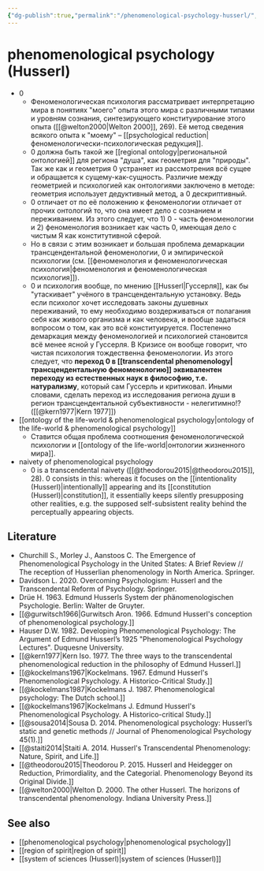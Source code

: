 ```yaml
---
{"dg-publish":true,"permalink":"/phenomenological-psychology-husserl/","dgHomeLink":false,"dgPassFrontmatter":false}
---
```


# phenomenological psychology (Husserl)
- 0
	- Феноменологическая психология рассматривает интерпретацию мира в понятиях "моего" опыта этого мира с различными типами и уровням сознания, синтезирующего конституирование этого опыта ([[@welton2000|Welton 2000]], 269). Её метод сведения всякого опыта к "моему" – [[psychological reduction|феноменологически-психологическая редукция]].
	- 0 должна быть такой же [[regional ontology|региональной онтологией]] для региона "душа", как геометрия для "природы". Так же как и геометрия 0 устраняет из рассмотрения всё сущее и обращается к сущему-как-сущность. Различие между геометрией и психологией как онтологиями заключено в методе: геометрия использует дедуктивный метод, а 0 дескриптивный.
	- 0 отличает от по её положению к феноменологии отличает от прочих онтологий то, что она имеет дело с сознанием и переживанием. Из этого следует, что 1) 0 - часть феноменологии и 2) феноменология возникает как часть 0, имеющая дело с чистым Я как конститутивной сферой.
	- Но в связи с этим возникает и большая проблема демаркации трансцендентальной феноменологии, 0 и эмпирической психологии (см. [[феноменология и феноменологическая психология|феноменология и феноменологическая психология]]).
	- 0 и психология вообще, по мнению [[Husserl|Гуссерля]], как бы "утаскивает" учёного в трансцендентальную установку. Ведь если психолог хочет исследовать законы душевных переживаний, то ему необходимо воздерживаться от полагания себя как живого организма и как человека, и вообще задаться вопросом о том, как это всё конституируется. Постепенно демаркация между феноменологией и психологией становится всё менее ясной у Гуссерля. В Кризисе он вообще говорит, что чистая психология тождественна феноменологии. Из этого следует, что **переход 0 в [[transcendental phenomenology|трансцендентальную феноменологию]] эквивалентен переходу из естественных наук в философию, т.е. натурализму**, который сам Гуссерль и критиковал. Иными словами, сделать переход из исследования региона души в регион трансцендентальной субъективности - нелегитимно!? ([[@kern1977|Kern 1977]])
- [[ontology of the life-world & phenomenological psychology|ontology of the life-world & phenomenological psychology]]
	- Ставится общая проблема соотношения феноменологической психологии и [[ontology of the life-world|онтологии жизненного мира]].
- naivety of phenomenological psychology
	- 0 is a transcendental naivety ([[@theodorou2015|@theodorou2015]], 28). 0 consists in this: whereas it focuses on the [[intentionality (Husserl)|intentionally]] appearing and its [[constitution (Husserl)|constitution]], it essentially keeps silently presupposing other realities, e.g. the supposed self-subsistent reality behind the perceptually appearing objects. 

## Literature
- Churchill S., Morley J., Aanstoos C. The Emergence of Phenomenological Psychology in the United States: A Brief Review // The reception of Husserlian phenomenology in North America. Springer.
- Davidson L. 2020. Overcoming Psychologism: Husserl and the Transcendental Reform of Psychology. Springer.
- Drüe H. 1963. Edmund Husserls System der phänomenologischen Psychologie. Berlin: Walter de Gruyter.
- [[@gurwitsch1966|Gurwitsch Aron. 1966. Edmund Husserl's conception of phenomenological psychology.]]
- Hauser D.W. 1982. Developing Phenomenological Psychology: The Argument of Edmund Husserl’s 1925 "Phenomenological Psychology Lectures". Duquesne University.
- [[@kern1977|Kern Iso. 1977. The three ways to the transcendental phenomenological reduction in the philosophy of Edmund Husserl.]]
- [[@kockelmans1967|Kockelmans. 1967. Edmund Husserl's Phenomenological Psychology. A Historico-Critical Study.]]
- [[@kockelmans1987|Kockelmans J. 1987. Phenomenological psychology: The Dutch school.]]
- [[@kockelmans1967|Kockelmans J. Edmund Husserl's Phenomenological Psychology. A Historico-critical Study.]]
- [[@sousa2014|Sousa D. 2014. Phenomenological psychology: Husserl’s static and genetic methods // Journal of Phenomenological Psychology 45(1).]]
- [[@staiti2014|Staiti A. 2014. Husserl's Transcendental Phenomenology: Nature, Spirit, and Life.]]
- [[@theodorou2015|Theodorou P. 2015. Husserl and Heidegger on Reduction, Primordiality, and the Categorial. Phenomenology Beyond its Original Divide.]]
- [[@welton2000|Welton D. 2000. The other Husserl. The horizons of transcendental phenomenology. Indiana University Press.]]


## See also
- [[phenomenological psychology|phenomenological psychology]]
- [[region of spirit|region of spirit]]
- [[system of sciences (Husserl)|system of sciences (Husserl)]]
